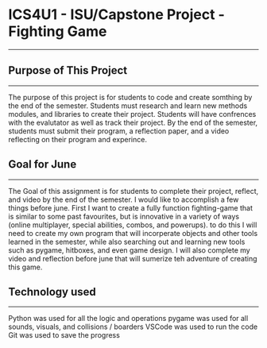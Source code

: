 # ICS4U1 - ISU/Capstone Project - Fighting Game 
---
## __Purpose of This Project__
---
The purpose of this project is for students to code and create somthing by the end of the semester. Students must research and learn new methods modules, and libraries to create their project. Students will have confrences with the evalutator as well as track their project. By the end of the semester, students must submit their program, a reflection paper, and a video reflecting on their program and experince. 

## __Goal for June__
---
The Goal of this assignment is for students to complete their project, reflect, and video by the end of the semester. I would like to accomplish a few things before june. First I want to create a fully function fighting-game that is similar to some past favourites, but is innovative in a variety of ways (online multiplayer, special abilities, combos, and powerups). to do this I will need to create my own program that will incorperate objects and other tools learned in the semester, while also searching out and learning new tools such as pygame, hitboxes, and even game design. I will also complete my video and reflection before june that will sumerize teh adventure of creating this game. 
## __Technology used__
---
Python was used for all the logic and operations 
pygame was used for all sounds, visuals, and collisions / boarders 
VSCode was used to run the code 
Git was used to save the progress 




